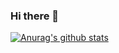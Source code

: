 ### Hi there 👋

[![Anurag's github stats](https://github-readme-stats.vercel.app/api?username=TobiasPrt)](https://github.com/anuraghazra/github-readme-stats)
